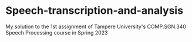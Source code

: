 # Speech-transcription-and-analysis
 My solution to the 1st assignment of Tampere University's COMP.SGN.340 Speech Processing course in Spring 2023
